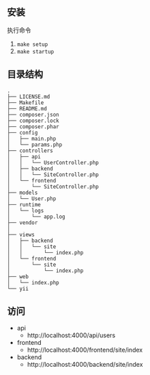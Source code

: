 安装
---
执行命令
1. `make setup`
2. `make startup`

目录结构
---

```
.
├── LICENSE.md
├── Makefile
├── README.md
├── composer.json
├── composer.lock
├── composer.phar
├── config
│   ├── main.php
│   └── params.php
├── controllers
│   ├── api
│   │   └── UserController.php
│   ├── backend
│   │   └── SiteController.php
│   └── frontend
│       └── SiteController.php
├── models
│   └── User.php
├── runtime
│   └── logs
│       └── app.log
├── vendor
│  
├── views
│   ├── backend
│   │   └── site
│   │       └── index.php
│   └── frontend
│       └── site
│           └── index.php
├── web
│   └── index.php
└── yii

```

访问
---

- api
  - http://localhost:4000/api/users
- frontend
  - http://localhost:4000/frontend/site/index
- backend 
  - http://localhost:4000/backend/site/index
